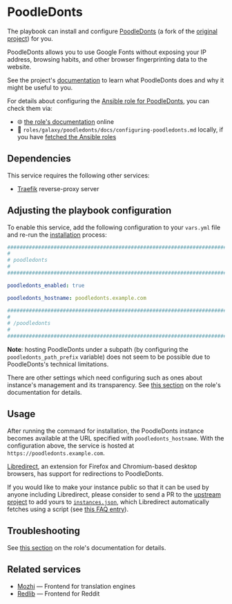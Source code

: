 <!--
SPDX-FileCopyrightText: 2020 - 2024 MDAD project contributors
SPDX-FileCopyrightText: 2020 - 2024 Slavi Pantaleev
SPDX-FileCopyrightText: 2020 Aaron Raimist
SPDX-FileCopyrightText: 2020 Chris van Dijk
SPDX-FileCopyrightText: 2020 Dominik Zajac
SPDX-FileCopyrightText: 2020 Mickaël Cornière
SPDX-FileCopyrightText: 2022 François Darveau
SPDX-FileCopyrightText: 2022 Julian Foad
SPDX-FileCopyrightText: 2022 Warren Bailey
SPDX-FileCopyrightText: 2023 Antonis Christofides
SPDX-FileCopyrightText: 2023 Felix Stupp
SPDX-FileCopyrightText: 2023 Julian-Samuel Gebühr
SPDX-FileCopyrightText: 2023 Pierre 'McFly' Marty
SPDX-FileCopyrightText: 2024 - 2025 Suguru Hirahara

SPDX-License-Identifier: AGPL-3.0-or-later
-->

# PoodleDonts

The playbook can install and configure [PoodleDonts](https://codeberg.org/acioustick/poodledonts) (a fork of the [original project](https://git.private.coffee/PrivateCoffee/poodledonts)) for you.

PoodleDonts allows you to use Google Fonts without exposing your IP address, browsing habits, and other browser fingerprinting data to the website.

See the project's [documentation](https://codeberg.org/acioustick/poodledonts/src/branch/main/README.md) to learn what PoodleDonts does and why it might be useful to you.

For details about configuring the [Ansible role for PoodleDonts](https://codeberg.org/acioustick/ansible-role-poodledonts), you can check them via:
- 🌐 [the role's documentation](https://codeberg.org/acioustick/ansible-role-poodledonts/src/branch/master/docs/configuring-poodledonts.md) online
- 📁 `roles/galaxy/poodledonts/docs/configuring-poodledonts.md` locally, if you have [fetched the Ansible roles](../installing.md)

## Dependencies

This service requires the following other services:

- [Traefik](traefik.md) reverse-proxy server

## Adjusting the playbook configuration

To enable this service, add the following configuration to your `vars.yml` file and re-run the [installation](../installing.md) process:

```yaml
########################################################################
#                                                                      #
# poodledonts                                                          #
#                                                                      #
########################################################################

poodledonts_enabled: true

poodledonts_hostname: poodledonts.example.com

########################################################################
#                                                                      #
# /poodledonts                                                         #
#                                                                      #
########################################################################
```

**Note**: hosting PoodleDonts under a subpath (by configuring the `poodledonts_path_prefix` variable) does not seem to be possible due to PoodleDonts's technical limitations.

There are other settings which need configuring such as ones about instance's management and its transparency. See [this section](https://codeberg.org/acioustick/ansible-role-poodledonts/src/branch/master/docs/configuring-poodledonts.md#enable-disable-proxying-non-essential-data) on the role's documentation for details.

## Usage

After running the command for installation, the PoodleDonts instance becomes available at the URL specified with `poodledonts_hostname`. With the configuration above, the service is hosted at `https://poodledonts.example.com`.

[Libredirect](https://libredirect.github.io/), an extension for Firefox and Chromium-based desktop browsers, has support for redirections to PoodleDonts.

If you would like to make your instance public so that it can be used by anyone including Libredirect, please consider to send a PR to the [upstream project](https://codeberg.org/poodledonts/poodledonts-instances) to add yours to [`instances.json`](https://codeberg.org/poodledonts/poodledonts-instances/src/branch/master/instances.json), which Libredirect automatically fetches using a script (see [this FAQ entry](https://libredirect.github.io/faq.html#where_the_hell_are_those_instances_coming_from)).

## Troubleshooting

See [this section](https://codeberg.org/acioustick/ansible-role-poodledonts/src/branch/master/docs/configuring-poodledonts.md#troubleshooting) on the role's documentation for details.

## Related services

- [Mozhi](mozhi.md) — Frontend for translation engines
- [Redlib](redlib.md) — Frontend for Reddit
